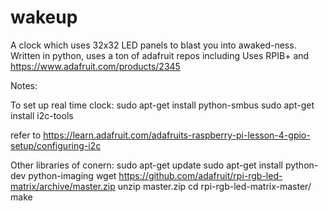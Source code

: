 # wakeup
A clock which uses 32x32 LED panels to blast you into awaked-ness. Written in python, uses a ton of adafruit repos including 
Uses RPIB+ and https://www.adafruit.com/products/2345

Notes:

To set up real time clock:
sudo apt-get install python-smbus
sudo apt-get install i2c-tools

refer to https://learn.adafruit.com/adafruits-raspberry-pi-lesson-4-gpio-setup/configuring-i2c

Other libraries of conern:
sudo apt-get update
sudo apt-get install python-dev python-imaging
wget https://github.com/adafruit/rpi-rgb-led-matrix/archive/master.zip
unzip master.zip
cd rpi-rgb-led-matrix-master/
make
